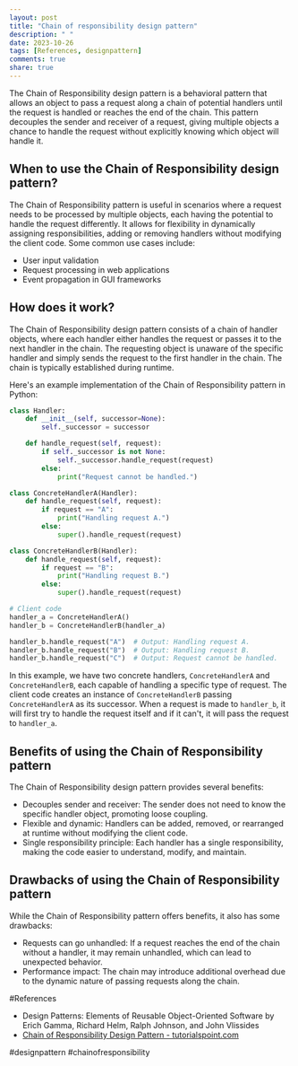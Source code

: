 ```yaml
---
layout: post
title: "Chain of responsibility design pattern"
description: " "
date: 2023-10-26
tags: [References, designpattern]
comments: true
share: true
---
```


The Chain of Responsibility design pattern is a behavioral pattern that allows an object to pass a request along a chain of potential handlers until the request is handled or reaches the end of the chain. This pattern decouples the sender and receiver of a request, giving multiple objects a chance to handle the request without explicitly knowing which object will handle it.

## When to use the Chain of Responsibility design pattern?

The Chain of Responsibility pattern is useful in scenarios where a request needs to be processed by multiple objects, each having the potential to handle the request differently. It allows for flexibility in dynamically assigning responsibilities, adding or removing handlers without modifying the client code. Some common use cases include:

- User input validation
- Request processing in web applications
- Event propagation in GUI frameworks

## How does it work?

The Chain of Responsibility design pattern consists of a chain of handler objects, where each handler either handles the request or passes it to the next handler in the chain. The requesting object is unaware of the specific handler and simply sends the request to the first handler in the chain. The chain is typically established during runtime.

Here's an example implementation of the Chain of Responsibility pattern in Python:

```python
class Handler:
    def __init__(self, successor=None):
        self._successor = successor

    def handle_request(self, request):
        if self._successor is not None:
            self._successor.handle_request(request)
        else:
            print("Request cannot be handled.")

class ConcreteHandlerA(Handler):
    def handle_request(self, request):
        if request == "A":
            print("Handling request A.")
        else:
            super().handle_request(request)

class ConcreteHandlerB(Handler):
    def handle_request(self, request):
        if request == "B":
            print("Handling request B.")
        else:
            super().handle_request(request)

# Client code
handler_a = ConcreteHandlerA()
handler_b = ConcreteHandlerB(handler_a)

handler_b.handle_request("A")  # Output: Handling request A.
handler_b.handle_request("B")  # Output: Handling request B.
handler_b.handle_request("C")  # Output: Request cannot be handled.
```

In this example, we have two concrete handlers, `ConcreteHandlerA` and `ConcreteHandlerB`, each capable of handling a specific type of request. The client code creates an instance of `ConcreteHandlerB` passing `ConcreteHandlerA` as its successor. When a request is made to `handler_b`, it will first try to handle the request itself and if it can't, it will pass the request to `handler_a`.

## Benefits of using the Chain of Responsibility pattern

The Chain of Responsibility design pattern provides several benefits:

- Decouples sender and receiver: The sender does not need to know the specific handler object, promoting loose coupling.
- Flexible and dynamic: Handlers can be added, removed, or rearranged at runtime without modifying the client code.
- Single responsibility principle: Each handler has a single responsibility, making the code easier to understand, modify, and maintain.

## Drawbacks of using the Chain of Responsibility pattern

While the Chain of Responsibility pattern offers benefits, it also has some drawbacks:

- Requests can go unhandled: If a request reaches the end of the chain without a handler, it may remain unhandled, which can lead to unexpected behavior.
- Performance impact: The chain may introduce additional overhead due to the dynamic nature of passing requests along the chain.


#References
- Design Patterns: Elements of Reusable Object-Oriented Software by Erich Gamma, Richard Helm, Ralph Johnson, and John Vlissides
- [Chain of Responsibility Design Pattern - tutorialspoint.com](https://www.tutorialspoint.com/design_pattern/chain_of_responsibility_pattern.htm)

\#designpattern \#chainofresponsibility